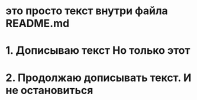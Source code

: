 # это просто текст внутри файла README.md
# 1. Дописываю текст Но только этот
# 2. Продолжаю дописывать текст. И не остановиться
